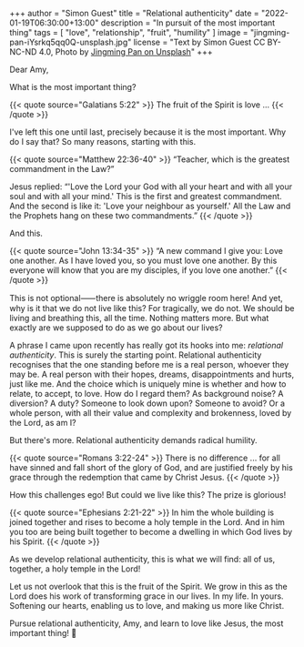 +++
author = "Simon Guest"
title = "Relational authenticity"
date = "2022-01-19T06:30:00+13:00"
description = "In pursuit of the most important thing"
tags = [ "love", "relationship", "fruit", "humility" ]
image = "jingming-pan-iYsrkq5qq0Q-unsplash.jpg"
license = "Text by Simon Guest CC BY-NC-ND 4.0, Photo by [Jingming Pan on Unsplash](https://unsplash.com/photos/iYsrkq5qq0Q)"
+++

Dear Amy,

What is the most important thing?

{{< quote source="Galatians 5:22" >}}
The fruit of the Spirit is love ...
{{< /quote >}}

I've left this one until last, precisely because it is the most important. Why do I say that? So many reasons, starting with this.

{{< quote source="Matthew 22:36-40" >}}
“Teacher, which is the greatest commandment in the Law?”

Jesus replied: “'Love the Lord your God with all your heart and with all your soul and with all your mind.'  This is the first and greatest commandment. And the second is like it: 'Love your neighbour as yourself.'  All the Law and the Prophets hang on these two commandments.”
{{< /quote >}}

And this.

{{< quote source="John 13:34-35" >}}
“A new command I give you: Love one another. As I have loved you, so you must love one another. By this everyone will know that you are my disciples, if you love one another.”
{{< /quote >}}

This is not optional⸺there is absolutely no wriggle room here! And yet, why is it that we do not live like this? For tragically, we do not. We should be living and breathing this, all the time. Nothing matters more. But what exactly are we supposed to do as we go about our lives?

A phrase I came upon recently has really got its hooks into me: _relational authenticity_. This is surely the starting point. Relational authenticity recognises that the one standing before me is a real person, whoever they may be. A real person with their hopes, dreams, disappointments and hurts, just like me. And the choice which is uniquely mine is whether and how to relate, to accept, to love. How do I regard them? As background noise? A diversion? A duty? Someone to look down upon? Someone to avoid? Or a whole person, with all their value and complexity and brokenness, loved by the Lord, as am I?

But there's more. Relational authenticity demands radical humility.

{{< quote source="Romans 3:22-24" >}}
There is no difference ... for all have sinned and fall short of the glory of God, and are justified freely by his grace through the redemption that came by Christ Jesus.
{{< /quote >}}

How this challenges ego!  But could we live like this? The prize is glorious!

{{< quote source="Ephesians 2:21-22" >}}
In him the whole building is joined together and rises to become a holy temple in the Lord. And in him you too are being built together to become a dwelling in which God lives by his Spirit.
{{< /quote >}}

As we develop relational authenticity, this is what we will find: all of us, together, a holy temple in the Lord!

Let us not overlook that this is the fruit of the Spirit. We grow in this as the Lord does his work of transforming grace in our lives. In my life. In yours. Softening our hearts, enabling us to love, and making us more like Christ.

Pursue relational authenticity, Amy, and learn to love like Jesus, the most important thing! 🙏
